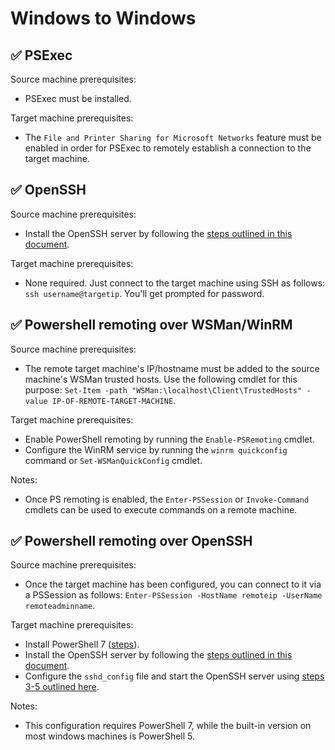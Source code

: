# Windows to Windows

## ✅ PSExec

Source machine prerequisites:

- PSExec must be installed.

Target machine prerequisites:

- The `File and Printer Sharing for Microsoft Networks` feature must be enabled in order for PSExec to remotely establish a connection to the target machine.

## ✅ OpenSSH

Source machine prerequisites:

- Install the OpenSSH server by following the [steps outlined in this document](https://docs.microsoft.com/en-us/windows-server/administration/openssh/openssh_install_firstuse#install-openssh-using-powershell).

Target machine prerequisites:

- None required. Just connect to the target machine using SSH as follows: `ssh username@targetip`. You'll get prompted for password.

## ✅ Powershell remoting over WSMan/WinRM

Source machine prerequisites:

- The remote target machine's IP/hostname must be added to the source machine's WSMan trusted hosts. Use the following cmdlet for this purpose: `Set-Item -path "WSMan:\localhost\Client\TrustedHosts" -value IP-OF-REMOTE-TARGET-MACHINE`.

Target machine prerequisites:

- Enable PowerShell remoting by running the `Enable-PSRemoting` cmdlet.
- Configure the WinRM service by running the `winrm quickconfig` command or `Set-WSManQuickConfig` cmdlet.

Notes:

- Once PS remoting is enabled, the `Enter-PSSession` or `Invoke-Command` cmdlets can be used to execute commands on a remote machine.

## ✅ Powershell remoting over OpenSSH

Source machine prerequisites:

- Once the target machine has been configured, you can connect to it via a PSSession as follows: `Enter-PSSession -HostName remoteip -UserName remoteadminname`.

Target machine prerequisites:

- Install PowerShell 7 ([steps](https://docs.microsoft.com/en-us/powershell/scripting/install/installing-powershell-on-windows?view=powershell-7.2)).
- Install the OpenSSH server by following the [steps outlined in this document](https://docs.microsoft.com/en-us/windows-server/administration/openssh/openssh_install_firstuse#install-openssh-using-powershell).
- Configure the `sshd_config` file and start the OpenSSH server using [steps 3-5 outlined here](https://docs.microsoft.com/en-us/powershell/scripting/learn/remoting/ssh-remoting-in-powershell-core?view=powershell-7.2#install-the-ssh-service-on-a-windows-computer).

Notes:

- This configuration requires PowerShell 7, while the built-in version on most windows machines is PowerShell 5.
